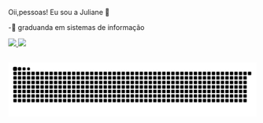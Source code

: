 Oii,pessoas! Eu sou a Juliane 👋

-🧠 graduanda em sistemas de informação



 <div>
  <a href="https://github.com/juliane-maria">
  <img height="180em" src="https://github-readme-stats.vercel.app/api?username=juliane-maria&show_icons=true&theme=dracula&include_all_commits=true&count_private=true"/>
  <img height="180em" src="https://github-readme-stats.vercel.app/api/top-langs/?username=juliane-maria&layout=compact&langs_count=7&theme=dracula"/>
</div>
  
 
  
  
    
</div>
  
  
  ##
  
  <div> 
 
 
  ![Snake animation](https://github.com/juliane-maria/juliane-maria/blob/output/github-contribution-grid-snake.svg)
 
</div>
